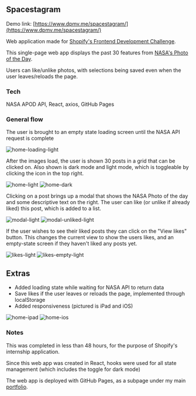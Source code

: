 ## Spacestagram

Demo link: [https://www.dpmv.me/spacestagram/](https://www.dpmv.me/spacestagram/)

Web application made for [Shopify's Frontend Development Challenge](https://docs.google.com/document/d/13zXpyrC2yGxoLXKktxw2VJG2Jw8SdUfliLM-bYQLjqE/edit?usp=sharing).

This single-page web app displays the past 30 features from [NASA's Photo of the Day](https://www.nasa.gov/multimedia/imagegallery/iotd.html). 

Users can like/unlike photos, with selections being saved even when the user leaves/reloads the page.

### Tech

NASA APOD API, React, axios, GitHub Pages

### General flow

The user is brought to an empty state loading screen until the NASA API request is complete

![home-loading-light](https://user-images.githubusercontent.com/39651860/148599459-cdc03137-41db-473d-b7d0-d3183c015f24.png)

After the images load, the user is shown 30 posts in a grid that can be clicked on. Also shown is dark mode and light mode, which is toggleable by clicking the icon in the top right.

![home-light](https://user-images.githubusercontent.com/39651860/148599624-883e7073-4cd6-4434-a2c0-45bd2de497d6.png)
![home-dark](https://user-images.githubusercontent.com/39651860/148599634-7fd3f3ef-5535-4e1f-8386-0886940ca17a.png)

Clicking on a post brings up a modal that shows the NASA Photo of the day and some descriptive text on the right. The user can like (or unlike if already liked) this post, which is added to a list.

![modal-light](https://user-images.githubusercontent.com/39651860/148599784-3cbc2b7b-90c9-4062-ba12-96d7c9e43c7f.png)
![modal-unliked-light](https://user-images.githubusercontent.com/39651860/148599787-a781b62f-7570-4bf9-ab58-96b2406b3c3e.png)

If the user wishes to see their liked posts they can click on the "View likes" button. This changes the current view to show the users likes, and an empty-state screen if they haven't liked any posts yet.

![likes-light](https://user-images.githubusercontent.com/39651860/148607050-59161f9b-cfc0-49e2-a170-06178d377e58.png)
![likes-empty-light](https://user-images.githubusercontent.com/39651860/148607053-d4f89290-1dc2-404d-ab66-f1a000b2c1bd.png)

## Extras

+ Added loading state while waiting for NASA API to return data
+ Save likes if the user leaves or reloads the page, implemented through localStorage
+ Added responsiveness (pictured is iPad and iOS)

![home-ipad](https://user-images.githubusercontent.com/39651860/148633113-27692813-fefb-4423-b4fa-422f19fc594c.png)
![home-ios](https://user-images.githubusercontent.com/39651860/148633310-b61f9f96-34a9-45c0-9ae6-6f31490ce462.png)

### Notes

This was completed in less than 48 hours, for the purpose of Shopify's internship application.

Since this web app was created in React, hooks were used for all state management (which includes the toggle for dark mode)

The web app is deployed with GitHub Pages, as a subpage under my main [portfolio](https://www.dpmv.me/).



